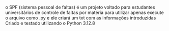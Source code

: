 o SPF (sistema pessoal de faltas) é um projeto voltado para estudantes universitários de controle de faltas por matéria
para utilizar apenas execute o arquivo como .py e ele criará um txt com as informações introduzidas 
Criado e testado utilizando o Python 3.12.8
